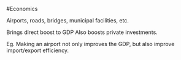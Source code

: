 #Economics 

Airports, roads, bridges, municipal facilities, etc.

Brings direct boost to GDP
Also boosts private investments. 

Eg. Making an airport not only improves the GDP, but also improve import/export efficiency.